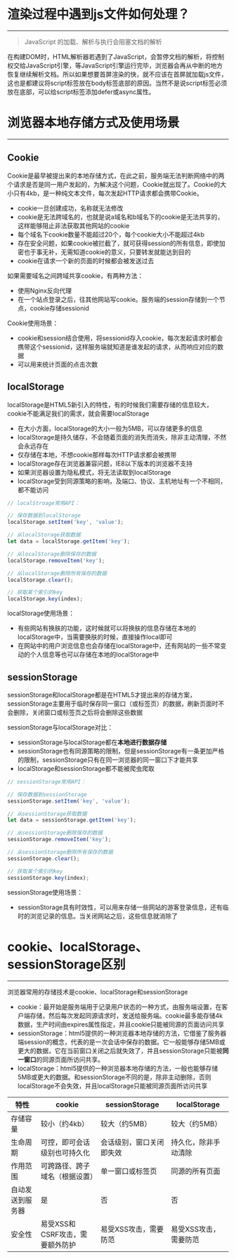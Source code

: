 # 渲染过程中遇到js文件如何处理？

---

> JavaScript 的加载、解析与执行会阻塞文档的解析

在构建DOM时，HTML解析器若遇到了JavaScript，会暂停文档的解析，将控制权交给JavaScript引擎，等JavaScript引擎运行完毕，浏览器会再从中断的地方恢复继续解析文档。所以如果想要首屏渲染的快，就不应该在首屏就加载js文件，这也是都建议将script标签放在body标签底部的原因。当然不是说script标签必须放在底部，可以给script标签添加defer或async属性。

# 浏览器本地存储方式及使用场景

---

## Cookie

Cookie是最早被提出来的本地存储方式，在此之前，服务端无法判断网络中的两个请求是否是同一用户发起的，为解决这个问题，Cookie就出现了。Cookie的大小只有4kb，是一种纯文本文件，每次发起HTTP请求都会携带Cookie。

+ cookie一旦创建成功，名称就无法修改
+ cookie是无法跨域名的，也就是说a域名和b域名下的cookie是无法共享的，这样能够阻止非法获取其他网站的cookie
+ 每个域名下cookie数量不能超过20个，每个cookie大小不能超过4kb
+ 存在安全问题，如果cookie被拦截了，就可获得session的所有信息，即使加密也于事无补，无需知道cookie的意义，只要转发就能达到目的
+ cookie在请求一个新的页面的时候都会被发送过去

如果需要域名之间跨域共享cookie，有两种方法：
+ 使用Nginx反向代理
+ 在一个站点登录之后，往其他网站写cookie。服务端的session存储到一个节点，cookie存储sessionid

Cookie使用场景：
+ cookie和session结合使用，将sessionid存入cookie，每次发起请求时都会携带这个sessionid，这样服务端就知道是谁发起的请求，从而响应对应的数据
+ 可以用来统计页面的点击次数

## localStorage

localStorage是HTML5新引入的特性，有的时候我们需要存储的信息较大，cookie不能满足我们的需求，就会需要localStorage

+ 在大小方面，localStorage的大小一般为5MB，可以存储更多的信息
+ localStorage是持久储存，不会随着页面的消失而消失，除非主动清理，不然会永远存在
+ 仅存储在本地，不想cookie那样每次HTTP请求都会被携带
+ localStorage存在浏览器兼容问题，IE8以下版本的浏览器不支持
+ 如果浏览器设置为隐私模式，将无法读取到localStorage
+ localStorage受到同源策略的影响，及端口、协议、主机地址有一个不相同，都不能访问

```js
// localStroage常用API：

// 保存数据到localStorage
localStorage.setItem('key', 'value');

// 从localStorage获取数据
let data = localStorage.getItem('key');

// 从localStorage删除保存的数据
localStorage.removeItem('key');

// 从localStorage删除所有保存的数据
localStorage.clear();

// 获取某个索引的key
localStorage.key(index);
```

localStorage使用场景：
+ 有些网站有换肤的功能，这时候就可以将换肤的信息存储在本地的localStorage中，当需要换肤的时候，直接操作local即可
+ 在网站中的用户浏览信息也会存储在localStorage中，还有网站的一些不常变动的个人信息等也可以存储在本地的localStorage中

## sessionStorage

sessionStorage和localStorage都是在HTML5才提出来的存储方案，sessionStorage主要用于临时保存同一窗口（或标签页）的数据，刷新页面时不会删除，关闭窗口或标签页之后将会删除这些数据

sessionStorage与localStorage对比：
+ sessionStorage与localStorage都在**本地进行数据存储**
+ sessionStorage也有同源策略的限制，但是sessionStorage有一条更加严格的限制，sessionStorage只有在同一浏览器的同一窗口下才能共享
+ localStorage和sessionStorage都不能被爬虫爬取

```js
// sessionStorage常用API：

// 保存数据到sessionStorage
sessionStorage.setItem('key', 'value');

// 从sessionStorage获取数据
let data = sessionStorage.getItem('key');

// 从sessionStorage删除保存的数据
sessionStorage.removeItem('key');

// 从sessionStorage删除所有保存的数据
sessionStorage.clear();

// 获取某个索引的key
sessionStorage.key(index);
```

sessionStorage使用场景：
+ sessionStorage具有时效性，可以用来存储一些网站的游客登录信息，还有临时的浏览记录的信息。当关闭网站之后，这些信息就消除了

# cookie、localStorage、sessionStorage区别

---

浏览器常用的存储技术是cookie、localStorage和sessionStorage
+ cookie：最开始是服务端用于记录用户状态的一种方式，由服务端设置，在客户端存储，然后每次发起同源请求时，发送给服务端。cookie最多能存储4k数据，生产时间由expires属性指定，并且cookie只能被同源的页面访问共享
+ sessionStorage：html5提供的一种浏览器本地存储的方法，它借鉴了服务器端session的概念，代表的是一次会话中保存的数据。它一般能够存储5MB或更大的数据，它在当前窗口关闭之后就失效了，并且sessionStorage只能被**同一窗口**的同源页面所访问共享。
+ localStorage：html5提供的一种浏览器本地存储的方法，一般也能够存储5MB或更大的数据。和sessionStorage不同的是，除非主动删除，否则localStorage不会失效，并且localStorage只能被同源页面所访问共享

| 特性 | cookie | sessionStorage | localStorage |
| ---- | ------ | -------------- | ------------ |
|存储容量|较小（约4kb）|较大（约5MB）|较大（约5MB）|
|生命周期|可控，即可会话级别也可持久化|会话级别，窗口关闭即失效|持久化，除非手动清除|
|作用范围|可跨路径、跨子域名（根据设置）|单一窗口或标签页|同源的所有页面|
|自动发送到服务器|是|否|否|
|安全性|易受XSS和CSRF攻击，需要额外防护|易受XSS攻击，需要防范|易受XSS攻击，需要防范|
